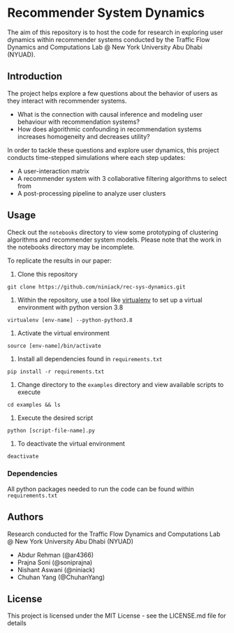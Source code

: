# Recommender System Dynamics

The aim of this repository is to host the code for research in exploring user dynamics within recommender systems conducted by the Traffic Flow Dynamics and Computations Lab @ New York University Abu Dhabi (NYUAD).

## Introduction

The project helps explore a few questions about the behavior of users as they interact with recommender systems.

* What is the connection with causal inference and modeling user behaviour with recommendation systems?
* How does algorithmic confounding in recommendation systems increases homogeneity and decreases utility?

In order to tackle these questions and explore user dynamics, this project conducts time-stepped simulations where each step updates: 
* A user-interaction matrix 
* A recommender system with 3 collaborative filtering algorithms to select from
* A post-processing pipeline to analyze user clusters

## Usage

Check out the `notebooks` directory to view some prototyping of clustering algorithms and recommender system models. Please note that the work in the notebooks directory may be incomplete.

To replicate the results in our paper:

1. Clone this repository
```
git clone https://github.com/niniack/rec-sys-dynamics.git
```

1. Within the repository, use a tool like [virtualenv](https://virtualenv.pypa.io/en/latest/) to set up a virtual environment with python version 3.8
```
virtualenv [env-name] --python-python3.8
```

1. Activate the virtual environment
```
source [env-name]/bin/activate
```

1. Install all dependencies found in `requirements.txt`
```
pip install -r requirements.txt
```

1. Change directory to the `examples` directory and view available scripts to execute

```
cd examples && ls
```

1. Execute the desired script

```
python [script-file-name].py
```

1. To deactivate the virtual environment
```
deactivate
```

### Dependencies

All python packages needed to run the code can be found within `requirements.txt`

## Authors
Research conducted for the Traffic Flow Dynamics and Computations Lab @ New York University Abu Dhabi (NYUAD)
* Abdur Rehman (@ar4366)
* Prajna Soni (@soniprajna)
* Nishant Aswani (@niniack)
* Chuhan Yang (@ChuhanYang)

## License

This project is licensed under the MIT License - see the LICENSE.md file for details
